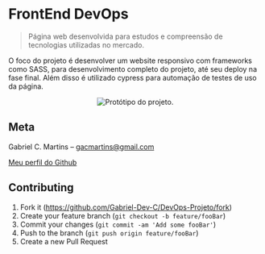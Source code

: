 # FrontEnd DevOps

> Página web desenvolvida para estudos e compreensão de tecnologias utilizadas no mercado.

O foco do projeto é desenvolver um website responsivo com frameworks como SASS, para desenvolvimento completo do projeto, até seu deploy na fase final. Além disso é utilizado cypress para automação de testes de uso da página.


<p align="center">
<img src="src/images/.png" alt="Protótipo do projeto.">
</p>

## Meta

Gabriel C. Martins – gacmartins@gmail.com

[Meu perfil do Github](https://github.com/Gabriel-Dev-C/)

## Contributing

1. Fork it (<https://github.com/Gabriel-Dev-C/DevOps-Projeto/fork>)
2. Create your feature branch (`git checkout -b feature/fooBar`)
3. Commit your changes (`git commit -am 'Add some fooBar'`)
4. Push to the branch (`git push origin feature/fooBar`)
5. Create a new Pull Request
